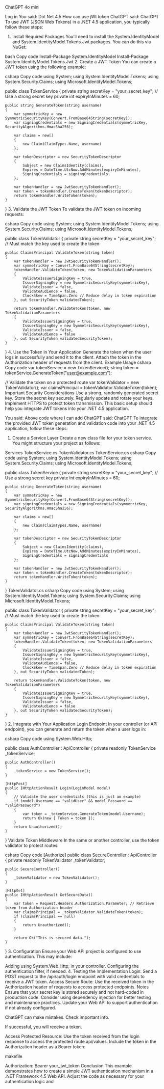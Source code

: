 
ChatGPT 4o mini

Log in
You said:
Dot Net 4.5 How can use jWt token 
ChatGPT said:
ChatGPT
To use JWT (JSON Web Tokens) in a .NET 4.5 application, you typically follow these steps:

1. Install Required Packages
You'll need to install the System.IdentityModel and System.IdentityModel.Tokens.Jwt packages. You can do this via NuGet:

bash
Copy code
Install-Package System.IdentityModel
Install-Package System.IdentityModel.Tokens.Jwt
2. Create a JWT Token
You can create a JWT token using the following example:

csharp
Copy code
using System;
using System.IdentityModel.Tokens;
using System.Security.Claims;
using Microsoft.IdentityModel.Tokens;

public class TokenService
{
    private string secretKey = "your_secret_key"; // Use a strong secret key
    private int expiryInMinutes = 60;

    public string GenerateToken(string username)
    {
        var symmetricKey = new SymmetricSecurityKey(Convert.FromBase64String(secretKey));
        var signingCredentials = new SigningCredentials(symmetricKey, SecurityAlgorithms.HmacSha256);

        var claims = new[]
        {
            new Claim(ClaimTypes.Name, username)
        };

        var tokenDescriptor = new SecurityTokenDescriptor
        {
            Subject = new ClaimsIdentity(claims),
            Expires = DateTime.UtcNow.AddMinutes(expiryInMinutes),
            SigningCredentials = signingCredentials
        };

        var tokenHandler = new JwtSecurityTokenHandler();
        var token = tokenHandler.CreateToken(tokenDescriptor);
        return tokenHandler.WriteToken(token);
    }
}
3. Validate the JWT Token
To validate the JWT token on incoming requests:

csharp
Copy code
using System;
using System.IdentityModel.Tokens;
using System.Security.Claims;
using Microsoft.IdentityModel.Tokens;

public class TokenValidator
{
    private string secretKey = "your_secret_key"; // Must match the key used to create the token

    public ClaimsPrincipal ValidateToken(string token)
    {
        var tokenHandler = new JwtSecurityTokenHandler();
        var symmetricKey = Convert.FromBase64String(secretKey);
        tokenHandler.ValidateToken(token, new TokenValidationParameters
        {
            ValidateIssuerSigningKey = true,
            IssuerSigningKey = new SymmetricSecurityKey(symmetricKey),
            ValidateIssuer = false,
            ValidateAudience = false,
            ClockSkew = TimeSpan.Zero // Reduce delay in token expiration
        }, out SecurityToken validatedToken);

        return tokenHandler.ValidateToken(token, new TokenValidationParameters
        {
            ValidateIssuerSigningKey = true,
            IssuerSigningKey = new SymmetricSecurityKey(symmetricKey),
            ValidateIssuer = false,
            ValidateAudience = false
        }, out SecurityToken validatedSecurityToken);
    }
}
4. Use the Token in Your Application
Generate the token when the user logs in successfully and send it to the client.
Attach the token in the Authorization header of requests from the client.
Example Usage
csharp
Copy code
var tokenService = new TokenService();
string token = tokenService.GenerateToken("user@example.com");

// Validate the token on a protected route
var tokenValidator = new TokenValidator();
var claimsPrincipal = tokenValidator.ValidateToken(token);
Important Security Considerations
Use a strong, randomly generated secret key.
Store the secret key securely.
Regularly update and rotate your keys.
Implement HTTPS to protect token transmission.
This basic setup should help you integrate JWT tokens into your .NET 4.5 application.



You said:
Above code where I can add
ChatGPT said:
ChatGPT
To integrate the provided JWT token generation and validation code into your .NET 4.5 application, follow these steps:

1. Create a Service Layer
Create a new class file for your token service. You might structure your project as follows:

Services
TokenService.cs
TokenValidator.cs
TokenService.cs
csharp
Copy code
using System;
using System.IdentityModel.Tokens;
using System.Security.Claims;
using Microsoft.IdentityModel.Tokens;

public class TokenService
{
    private string secretKey = "your_secret_key"; // Use a strong secret key
    private int expiryInMinutes = 60;

    public string GenerateToken(string username)
    {
        var symmetricKey = new SymmetricSecurityKey(Convert.FromBase64String(secretKey));
        var signingCredentials = new SigningCredentials(symmetricKey, SecurityAlgorithms.HmacSha256);

        var claims = new[]
        {
            new Claim(ClaimTypes.Name, username)
        };

        var tokenDescriptor = new SecurityTokenDescriptor
        {
            Subject = new ClaimsIdentity(claims),
            Expires = DateTime.UtcNow.AddMinutes(expiryInMinutes),
            SigningCredentials = signingCredentials
        };

        var tokenHandler = new JwtSecurityTokenHandler();
        var token = tokenHandler.CreateToken(tokenDescriptor);
        return tokenHandler.WriteToken(token);
    }
}
TokenValidator.cs
csharp
Copy code
using System;
using System.IdentityModel.Tokens;
using System.Security.Claims;
using Microsoft.IdentityModel.Tokens;

public class TokenValidator
{
    private string secretKey = "your_secret_key"; // Must match the key used to create the token

    public ClaimsPrincipal ValidateToken(string token)
    {
        var tokenHandler = new JwtSecurityTokenHandler();
        var symmetricKey = Convert.FromBase64String(secretKey);
        tokenHandler.ValidateToken(token, new TokenValidationParameters
        {
            ValidateIssuerSigningKey = true,
            IssuerSigningKey = new SymmetricSecurityKey(symmetricKey),
            ValidateIssuer = false,
            ValidateAudience = false,
            ClockSkew = TimeSpan.Zero // Reduce delay in token expiration
        }, out SecurityToken validatedToken);

        return tokenHandler.ValidateToken(token, new TokenValidationParameters
        {
            ValidateIssuerSigningKey = true,
            IssuerSigningKey = new SymmetricSecurityKey(symmetricKey),
            ValidateIssuer = false,
            ValidateAudience = false
        }, out SecurityToken validatedSecurityToken);
    }
}
2. Integrate with Your Application
Login Endpoint
In your controller (or API endpoint), you can generate and return the token when a user logs in:

csharp
Copy code
using System.Web.Http;

public class AuthController : ApiController
{
    private readonly TokenService _tokenService;

    public AuthController()
    {
        _tokenService = new TokenService();
    }

    [HttpPost]
    public IHttpActionResult Login(LoginModel model)
    {
        // Validate the user credentials (this is just an example)
        if (model.Username == "validUser" && model.Password == "validPassword")
        {
            var token = _tokenService.GenerateToken(model.Username);
            return Ok(new { Token = token });
        }
        return Unauthorized();
    }
}
Validate Token Middleware
In the same or another controller, use the token validator to protect routes:

csharp
Copy code
[Authorize]
public class SecureController : ApiController
{
    private readonly TokenValidator _tokenValidator;

    public SecureController()
    {
        _tokenValidator = new TokenValidator();
    }

    [HttpGet]
    public IHttpActionResult GetSecureData()
    {
        var token = Request.Headers.Authorization.Parameter; // Retrieve token from Authorization header
        var claimsPrincipal = _tokenValidator.ValidateToken(token);
        if (claimsPrincipal == null)
        {
            return Unauthorized();
        }

        return Ok("This is secured data.");
    }
}
3. Configuration
Ensure your Web API project is configured to use authentication. This may include:

Adding using System.Web.Http; in your controller.
Configuring the authentication filter, if needed.
4. Testing the Implementation
Login: Send a POST request to the /api/auth/login endpoint with valid credentials to receive a JWT token.
Access Secure Route: Use the received token in the Authorization header of requests to access protected endpoints.
Notes
Ensure that your secret key is stored securely and not hard-coded in production code.
Consider using dependency injection for better testing and maintenance practices.
Update your Web API to support authentication if not already configured.





ChatGPT can make mistakes. Check important info.





If successful, you will receive a token.

Access Protected Resource: Use the token received from the login response to access the protected route api/values. Include the token in the Authorization header as a Bearer token:

makefile

Authorization: Bearer your_jwt_token
Conclusion
This example demonstrates how to create a simple JWT authentication mechanism in a .NET Framework 4.5 Web API. Adjust the code as necessary for your authentication logic and

